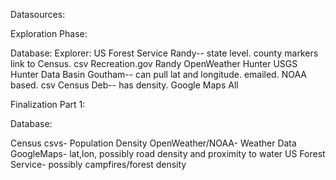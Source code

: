 Datasources:

Exploration Phase:

Database:                                                   Explorer:
US Forest Service                                      Randy-- state level. county markers link to Census. csv 
Recreation.gov                                           Randy
OpenWeather                                             Hunter
USGS                                                        Hunter
Data Basin                                                 Goutham-- can pull lat and longitude. emailed. NOAA based. csv
Census                                                      Deb-- has density. 
Google Maps                                             All



Finalization Part 1:

Database:

Census csvs- Population Density
OpenWeather/NOAA- Weather Data
GoogleMaps- lat,lon, possibly road density and proximity to water
US Forest Service- possibly campfires/forest density
